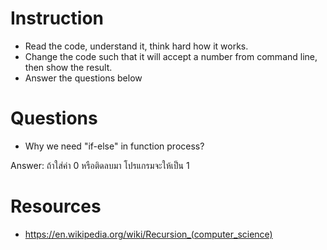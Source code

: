 ﻿# Instruction
* Read the code, understand it, think hard how it works.
* Change the code such that it will accept a number from command line, then show the result.
* Answer the questions below

# Questions
* Why we need "if-else" in function process?

Answer: ถ้าใส่ค่า 0 หรือติดลบมา โปรแกรมจะให้เป็น 1


# Resources
* https://en.wikipedia.org/wiki/Recursion_(computer_science)